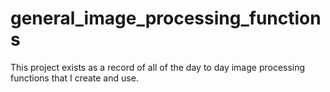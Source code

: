 # general_image_processing_functions
This project exists as a record of all of the day to day image processing functions that I create and use.
